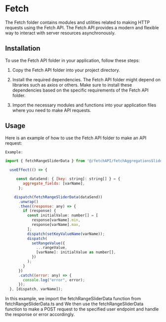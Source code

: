 # Fetch

The Fetch folder contains modules and utilities related to making HTTP requests using the Fetch API. The Fetch API provides a modern and flexible way to interact with server resources asynchronously.

## Installation

To use the Fetch API folder in your application, follow these steps:

1. Copy the Fetch API folder into your project directory.

2. Install the required dependencies. The Fetch API folder might depend on libraries such as axios or others. Make sure to install these dependencies based on the specific requirements of the Fetch API folder.

3. Import the necessary modules and functions into your application files where you need to make API requests.

## Usage

Here is an example of how to use the Fetch API folder to make an API request:

```jsx
Example:

import { fetchRangeSliderData } from '@/fetchAPI/fetchAggregationsSlider';

  useEffect(() => {

     const dataSend: { [key: string]: string[] } = {
        aggregate_fields: [varName],
      };

    dispatch(fetchRangeSliderData(dataSend))
      .unwrap()
      .then((response: any) => {
        if (response) {
          const initialValue: number[] = [
            response[varName].min,
            response[varName].max,
          ];
          dispatch(setKeyValueName(varName));
          dispatch(
            setRangeValue({
              ...rangeValue,
              [varName]: initialValue as number[],
            })
          );
        }
      })
      .catch((error: any) => {
        console.log("error", error);
      });
  }, [dispatch, varName]);

```

In this example, we import the fetchRangeSliderData function from fetchRangeSliderData.ts and We then use the fetchRangeSliderData function to make a POST request to the specified user endpoint and handle the response or error accordingly.
